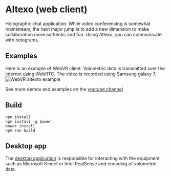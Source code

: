 # Altexo (web client) #

Holographic chat application. While video conferencing is somewhat mainstream, the next major jump is to add a new dimension to make collaboration more authentic and fun. Using Altexo, you can communicate with holograms.

## Examples ##
Here is an example of WebVR client. Volumetric data is transmitted over the internet using WebRTC. The video is recorded using Samsung galaxy 7.
![WebVR altexto example](https://github.com/xorsnn/altexo-chat-web/blob/master/static/WebVR.gif)

See more demos and examples on the [youtube channel](https://youtu.be/hpWKITMRGRw)

## Build ##
```
npm install
npm install -g bower
bower install
npm run build
```

## Desktop app ##
The [desktop application](https://github.com/xorsnn/altexo-desktop-app) is responsible for interacting with the equipment such as Microsoft Kinect or Intel RealSense and encoding of volumetric data.
